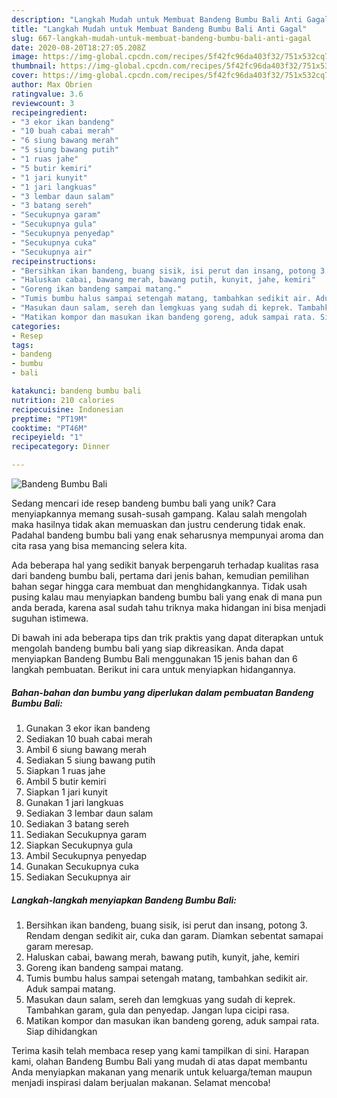 ```yaml
---
description: "Langkah Mudah untuk Membuat Bandeng Bumbu Bali Anti Gagal"
title: "Langkah Mudah untuk Membuat Bandeng Bumbu Bali Anti Gagal"
slug: 667-langkah-mudah-untuk-membuat-bandeng-bumbu-bali-anti-gagal
date: 2020-08-20T18:27:05.208Z
image: https://img-global.cpcdn.com/recipes/5f42fc96da403f32/751x532cq70/bandeng-bumbu-bali-foto-resep-utama.jpg
thumbnail: https://img-global.cpcdn.com/recipes/5f42fc96da403f32/751x532cq70/bandeng-bumbu-bali-foto-resep-utama.jpg
cover: https://img-global.cpcdn.com/recipes/5f42fc96da403f32/751x532cq70/bandeng-bumbu-bali-foto-resep-utama.jpg
author: Max Obrien
ratingvalue: 3.6
reviewcount: 3
recipeingredient:
- "3 ekor ikan bandeng"
- "10 buah cabai merah"
- "6 siung bawang merah"
- "5 siung bawang putih"
- "1 ruas jahe"
- "5 butir kemiri"
- "1 jari kunyit"
- "1 jari langkuas"
- "3 lembar daun salam"
- "3 batang sereh"
- "Secukupnya garam"
- "Secukupnya gula"
- "Secukupnya penyedap"
- "Secukupnya cuka"
- "Secukupnya air"
recipeinstructions:
- "Bersihkan ikan bandeng, buang sisik, isi perut dan insang, potong 3. Rendam dengan sedikit air, cuka dan garam. Diamkan sebentat samapai garam meresap."
- "Haluskan cabai, bawang merah, bawang putih, kunyit, jahe, kemiri"
- "Goreng ikan bandeng sampai matang."
- "Tumis bumbu halus sampai setengah matang, tambahkan sedikit air. Aduk sampai matang."
- "Masukan daun salam, sereh dan lemgkuas yang sudah di keprek. Tambahkan garam, gula dan penyedap. Jangan lupa cicipi rasa."
- "Matikan kompor dan masukan ikan bandeng goreng, aduk sampai rata. Siap dihidangkan"
categories:
- Resep
tags:
- bandeng
- bumbu
- bali

katakunci: bandeng bumbu bali 
nutrition: 210 calories
recipecuisine: Indonesian
preptime: "PT19M"
cooktime: "PT46M"
recipeyield: "1"
recipecategory: Dinner

---
```



![Bandeng Bumbu Bali](https://img-global.cpcdn.com/recipes/5f42fc96da403f32/751x532cq70/bandeng-bumbu-bali-foto-resep-utama.jpg)

Sedang mencari ide resep bandeng bumbu bali yang unik? Cara menyiapkannya memang susah-susah gampang. Kalau salah mengolah maka hasilnya tidak akan memuaskan dan justru cenderung tidak enak. Padahal bandeng bumbu bali yang enak seharusnya mempunyai aroma dan cita rasa yang bisa memancing selera kita.



Ada beberapa hal yang sedikit banyak berpengaruh terhadap kualitas rasa dari bandeng bumbu bali, pertama dari jenis bahan, kemudian pemilihan bahan segar hingga cara membuat dan menghidangkannya. Tidak usah pusing kalau mau menyiapkan bandeng bumbu bali yang enak di mana pun anda berada, karena asal sudah tahu triknya maka hidangan ini bisa menjadi suguhan istimewa.


Di bawah ini ada beberapa tips dan trik praktis yang dapat diterapkan untuk mengolah bandeng bumbu bali yang siap dikreasikan. Anda dapat menyiapkan Bandeng Bumbu Bali menggunakan 15 jenis bahan dan 6 langkah pembuatan. Berikut ini cara untuk menyiapkan hidangannya.

<!--inarticleads1-->

##### Bahan-bahan dan bumbu yang diperlukan dalam pembuatan Bandeng Bumbu Bali:

1. Gunakan 3 ekor ikan bandeng
1. Sediakan 10 buah cabai merah
1. Ambil 6 siung bawang merah
1. Sediakan 5 siung bawang putih
1. Siapkan 1 ruas jahe
1. Ambil 5 butir kemiri
1. Siapkan 1 jari kunyit
1. Gunakan 1 jari langkuas
1. Sediakan 3 lembar daun salam
1. Sediakan 3 batang sereh
1. Sediakan Secukupnya garam
1. Siapkan Secukupnya gula
1. Ambil Secukupnya penyedap
1. Gunakan Secukupnya cuka
1. Sediakan Secukupnya air




<!--inarticleads2-->

##### Langkah-langkah menyiapkan Bandeng Bumbu Bali:

1. Bersihkan ikan bandeng, buang sisik, isi perut dan insang, potong 3. Rendam dengan sedikit air, cuka dan garam. Diamkan sebentat samapai garam meresap.
1. Haluskan cabai, bawang merah, bawang putih, kunyit, jahe, kemiri
1. Goreng ikan bandeng sampai matang.
1. Tumis bumbu halus sampai setengah matang, tambahkan sedikit air. Aduk sampai matang.
1. Masukan daun salam, sereh dan lemgkuas yang sudah di keprek. Tambahkan garam, gula dan penyedap. Jangan lupa cicipi rasa.
1. Matikan kompor dan masukan ikan bandeng goreng, aduk sampai rata. Siap dihidangkan




Terima kasih telah membaca resep yang kami tampilkan di sini. Harapan kami, olahan Bandeng Bumbu Bali yang mudah di atas dapat membantu Anda menyiapkan makanan yang menarik untuk keluarga/teman maupun menjadi inspirasi dalam berjualan makanan. Selamat mencoba!
